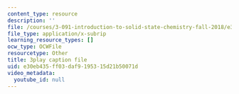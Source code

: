 ```yaml
---
content_type: resource
description: ''
file: /courses/3-091-introduction-to-solid-state-chemistry-fall-2018/e30eb435ff03daf9195315d21b50071d_cSER5tjagqE.srt
file_type: application/x-subrip
learning_resource_types: []
ocw_type: OCWFile
resourcetype: Other
title: 3play caption file
uid: e30eb435-ff03-daf9-1953-15d21b50071d
video_metadata:
  youtube_id: null
---
```

